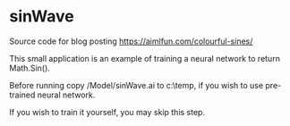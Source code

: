# sinWave
Source code for blog posting https://aimlfun.com/colourful-sines/

This small application is an example of training a neural network to return Math.Sin(). 

Before running copy /Model/sinWave.ai to c:\temp\, if you wish to use pre-trained neural network.

If you wish to train it yourself, you may skip this step. 
